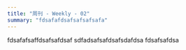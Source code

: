 ```yaml
---
title: "周刊 - Weekly - 02"
summary: "fdsafafdsafsafsafsafa"
---
```


fdsafafsaffdsafsafdsaf
sdfadsafsafdsafsdafdsa
fdsafsafdsa
